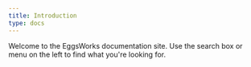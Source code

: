 ```yaml
---
title: Introduction
type: docs
---
```


Welcome to the EggsWorks documentation site. Use the search box or menu on the left to find what you're looking for.
